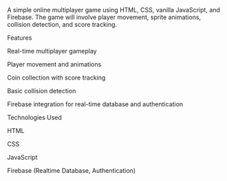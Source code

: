 A simple online multiplayer game using HTML, CSS, vanilla JavaScript, and Firebase. The game will involve player movement, sprite animations, collision detection, and score tracking.

Features

Real-time multiplayer gameplay

Player movement and animations

Coin collection with score tracking

Basic collision detection

Firebase integration for real-time database and authentication

Technologies Used

HTML

CSS

JavaScript

Firebase (Realtime Database, Authentication)
